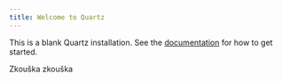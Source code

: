 ```yaml
---
title: Welcome to Quartz
---
```


This is a blank Quartz installation.
See the [documentation](https://quartz.jzhao.xyz) for how to get started.

Zkouška zkouška
